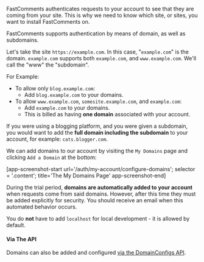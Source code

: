 FastComments authenticates requests to your account to see that they are coming from your site. This is why
we need to know which site, or sites, you want to install FastComments on.

FastComments supports authentication by means of domain, as well as subdomains.

Let's take the site `https://example.com`. In this case, "`example.com`" is the domain. `example.com` supports both `example.com`, and `www.example.com`. We'll call the "www" the "subdomain".

For Example:

- To allow only `blog.example.com`:
  - Add `blog.example.com` to your domains.
- To allow `www.example.com`, `somesite.example.com`, and `example.com`:
  - Add `example.com` to your domains.
  - This is billed as having **one domain** associated with your account.

If you were using a blogging platform, and you were given a subdomain, you would want
to add the **full domain including the subdomain** to your account, for example: `cats.blogger.com`.

We can add domains to our account by visiting the `My Domains` page and clicking `Add a Domain` at the bottom:

[app-screenshot-start url='/auth/my-account/configure-domains'; selector = '.content'; title='The My Domains Page' app-screenshot-end]

During the trial period, **domains are automatically added to your account** when requests come from said domains. However,
after this time they must be added explicitly for security. You should receive an email when this automated behavior occurs.

You do **not** have to add `localhost` for local development - it is allowed by default.

#### Via The API

Domains can also be added and configured [via the DomainConfigs API](/guide-api.html#domain-config-structure).
